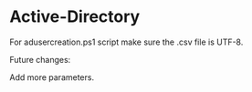 # Active-Directory

For adusercreation.ps1 script make sure the .csv file is UTF-8. 

Future changes:

Add more parameters. 
